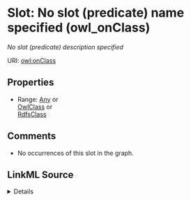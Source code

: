 

# Slot: No slot (predicate) name specified (owl_onClass)


_No slot (predicate) description specified_







URI: [owl:onClass](http://www.w3.org/2002/07/owl#onClass)



<!-- no inheritance hierarchy -->








## Properties

* Range: [Any](../classes/Any.md)&nbsp;or&nbsp;<br />[OwlClass](../classes/OwlClass.md)&nbsp;or&nbsp;<br />[RdfsClass](../classes/RdfsClass.md)





## Comments

* No occurrences of this slot in the graph.



## LinkML Source

<details>

```yaml
name: owl_onClass
description: No slot (predicate) description specified
title: No slot (predicate) name specified
comments:
- No occurrences of this slot in the graph.
from_schema: sawgraph-kg
rank: 1000
slot_uri: owl:onClass
alias: owl_onClass
union_of:
- '{''domain'': ''owl_Class''}'
- '{''domain'': ''owl_Restriction''}'
- '{''domain'': ''rdfs_Class''}'
range: Any
any_of:
- range: owl_Class
- range: rdfs_Class

```
</details>